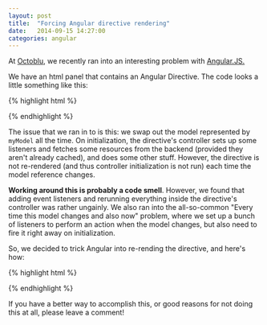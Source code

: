 ```yaml
---
layout: post
title:  "Forcing Angular directive rendering"
date:   2014-09-15 14:27:00
categories: angular
---
```

At [Octoblu](https://octoblu.com), we recently ran into an interesting problem with [Angular.JS.](http://angularjs.org)

We have an html panel that contains an Angular Directive. The code looks a little something like this:


{% highlight html %}
<div class="panel-body">
  <custom-directive ng-model="myModel">
</div>
{% endhighlight %}

The issue that we ran in to is this: we swap out the model represented by `myModel` all the time. On initialization, the directive's controller sets up some listeners and fetches some resources from the backend (provided they aren't already cached), and does some other stuff. However, the directive is not re-rendered (and thus controller initialization is not run) each time the model reference changes.

<!--more-->

**Working around this is probably a code smell**. However, we found that adding event listeners and rerunning everything inside the directive's controller was rather ungainly. We also ran into the all-so-common "Every time this model changes and also now" problem, where we set up a bunch of listeners to perform an action when the model changes, but also need to fire it right away on initialization.

So, we decided to trick Angular into re-rending the directive, and here's how:

{% highlight html %}
<div class="panel-body" ng-repeat="model in [myModel]">
  <custom-directive ng-model="model">
</div>
{% endhighlight %}

If you have a better way to accomplish this, or good reasons for not doing this at all, please leave a comment!
